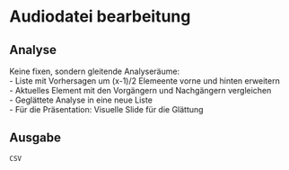 # Audiodatei bearbeitung
## Analyse
Keine fixen, sondern gleitende Analyseräume: <br>
    - Liste mit Vorhersagen um (x-1)/2 Elemeente vorne und hinten erweitern <br>
    - Aktuelles Element mit den Vorgängern und Nachgängern vergleichen <br>
    - Geglättete Analyse in eine neue Liste <br>
    - Für die Präsentation: Visuelle Slide für die Glättung <br>
## Ausgabe
    CSV
